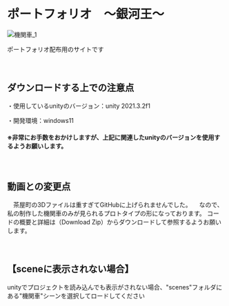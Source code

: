 # ポートフォリオ　～銀河王～

![機関車_1](https://user-images.githubusercontent.com/118167564/213495354-305662cb-a03d-4177-aab2-116667a3f3c1.jpg)

ポートフォリオ配布用のサイトです

　

## ダウンロードする上での注意点
・使用しているunityのバージョン：unity 2021.3.2f1
 
・開発環境：windows11

#### ※非常にお手数をおかけしますが、上記に関連したunityのバージョンを使用するようお願いします。

　

## 動画との変更点

　茶屋町の3Dファイルは重すぎてGitHubに上げられませんでした。
　なので、私の制作した機関車のみが見られるプロトタイプの形になっております。
コードの概要と詳細は（Download Zip）からダウンロードして参照するようお願いします。

　

## 【sceneに表示されない場合】
unityでプロジェクトを読み込んでも表示がされない場合、"scenes"フォルダにある"機関車"シーンを選択してロードしてください
